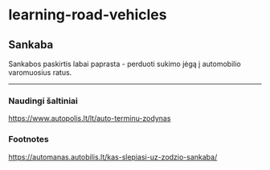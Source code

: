# learning-road-vehicles

## Sankaba
Sankabos paskirtis labai paprasta - perduoti sukimo jėgą į automobilio varomuosius ratus. 



---
### Naudingi šaltiniai
https://www.autopolis.lt/lt/auto-terminu-zodynas



### Footnotes
https://automanas.autobilis.lt/kas-slepiasi-uz-zodzio-sankaba/
